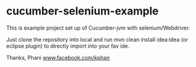 cucumber-selenium-example
=========================

This is example project set up of Cucumber-jvm with selenium/Webdriver.

Just clone the repository into local
and run mvn clean install idea:idea (or eclipse plugin) to directly import into your fav ide.

Thanks,
Phani
www.facebook.com/kphan
